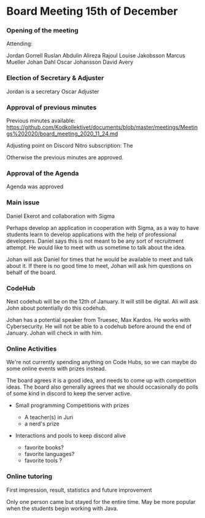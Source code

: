 # Board Meeting 15th of December

### Opening of the meeting

Attending:

Jordan Gorrell
Ruslan Abdulin
Alireza Rajoul
Louise Jakobsson
Marcus Mueller
Johan Dahl
Oscar Johansson
David Avery

### Election of Secretary & Adjuster
Jordan is a secretary
Oscar Adjuster

### Approval of previous minutes

Previous minutes available:
https://github.com/Kodkollektivet/documents/blob/master/meetings/Meetings%202020/board_meeting_2020_11_24.md

Adjusting point on Discord Nitro subscription:
The

Otherwise the previous minutes are approved.

### Approval of the Agenda

Agenda was approved

### Main issue
Daniel Ekerot and collaboration with Sigma

Perhaps develop an application in cooperation with Sigma, as a way to have students learn to develop applications with the help of professional developers. Daniel says this is not meant to be any sort of recruitment attempt. He would like to meet with us sometime to talk about the idea.

Johan will ask Daniel for times that he would be available to meet and talk about it. If there is no good time to meet, Johan will ask him questions on behalf of the board.

### 
### CodeHub

Next codehub will be on the 12th of January. It will still be digital. Ali will ask John about potentially do this codehub.

Johan has a potential speaker from Truesec, Max Kardos. He works with Cybersecurity. He will not be able to a codehub before around the end of January. Johan will check in with him.


### Online Activities

We're not currently spending anything on Code Hubs, so we can maybe do some online events with prizes instead.

The board agrees it is a good idea, and needs to come up with competition ideas. The board also generally agrees that we should occasionally do polls of some kind in discord to keep the server active.

* Small programming Competitions with prizes
    - A teacher(s) in Juri
    - a nerd's prize

* Interactions and pools to keep discord alive 
    - favorite books?
    - favorite languages?
    - favorite tools ?

### Online tutoring

First impression, result, statistics and future improvement

Only one person came but stayed for the entire time. May be more popular when the students begin working with Java.

### 